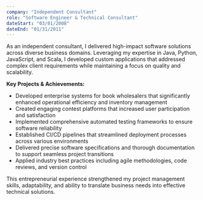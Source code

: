 ```yaml
---
company: "Independent Consultant"
role: "Software Engineer & Technical Consultant"
dateStart: "03/01/2008"
dateEnd: "01/31/2011"
---
```


As an independent consultant, I delivered high-impact software solutions across diverse business domains. Leveraging my expertise in Java, Python, JavaScript, and Scala, I developed custom applications that addressed complex client requirements while maintaining a focus on quality and scalability.

**Key Projects & Achievements:**

- Developed enterprise systems for book wholesalers that significantly enhanced operational efficiency and inventory management
- Created engaging contest platforms that increased user participation and satisfaction
- Implemented comprehensive automated testing frameworks to ensure software reliability
- Established CI/CD pipelines that streamlined deployment processes across various environments
- Delivered precise software specifications and thorough documentation to support seamless project transitions
- Applied industry best practices including agile methodologies, code reviews, and version control

This entrepreneurial experience strengthened my project management skills, adaptability, and ability to translate business needs into effective technical solutions. 